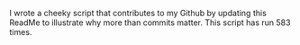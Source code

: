 I wrote a cheeky script that contributes to my Github by updating this ReadMe to illustrate why more than commits matter. This script has run 583 times.